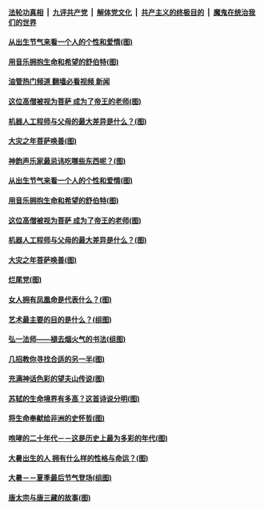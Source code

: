 ####  [法轮功真相](../../../../basic/blob/master/README.md?t=07270402) &nbsp;|&nbsp; [九评共产党](../../../../9ping.md/blob/master/README.md?t=07270402) &nbsp;|&nbsp; [解体党文化](../../../../jtdwh.md/blob/master/README.md?t=07270402)  &nbsp;|&nbsp; [共产主义的终极目的](../../../../gczydzjmd.md/blob/master/README.md?t=07270402) &nbsp;|&nbsp; [魔鬼在统治我们的世界](../../../../mgztzwmdsj.md/blob/master/README.md?t=07270402) 

#### [从出生节气来看一个人的个性和爱情(图)](../pages/p7/1012058.md?t=07270402) 

#### [用音乐拥抱生命和希望的舒伯特(图)](../pages/p7/1011720.md?t=07270402) 

#### [油管热门频道 翻墙必看视频 新闻](http://45.76.130.85:81/youtube.html?07270402)

#### [这位高僧被视为菩萨 成为了帝王的老师(图)](../pages/p7/1012659.md?t=07270402) 

#### [机器人工程师与父母的最大差异是什么？(图)](../pages/p7/1012442.md?t=07270402) 

#### [大灾之年菩萨唤善(图)](../pages/p7/1011910.md?t=07270402) 


#### [神韵声乐家最忌讳吃哪些东西呢？(图)](../pages/p7/1012675.md?t=07270402) 

#### [从出生节气来看一个人的个性和爱情(图)](../pages/p7/1012058.md?t=07270402) 

#### [用音乐拥抱生命和希望的舒伯特(图)](../pages/p7/1011720.md?t=07270402) 

#### [这位高僧被视为菩萨 成为了帝王的老师(图)](../pages/p7/1012659.md?t=07270402) 

#### [机器人工程师与父母的最大差异是什么？(图)](../pages/p7/1012442.md?t=07270402) 

#### [大灾之年菩萨唤善(图)](../pages/p7/1011910.md?t=07270402) 


#### [烂尾党(图)](../pages/p7/1012354.md?t=07270402) 

#### [女人拥有凤凰命是代表什么？(图)](../pages/p7/1012066.md?t=07270402) 


#### [艺术最主要的目的是什么？(组图)](../pages/p7/1011751.md?t=07270402) 

#### [弘一法师——褪去烟火气的书法(组图)](../pages/p7/1007928.md?t=07270402) 

#### [几招教你寻找合适的另一半(图)](../pages/p7/1012061.md?t=07270402) 

#### [充满神话色彩的望夫山传说(图)](../pages/p7/1011827.md?t=07270402) 

#### [苏轼的生命境界有多高？这首诗说分明(图)](../pages/p7/1011756.md?t=07270402) 

#### [将生命奉献给非洲的史怀哲(图)](../pages/p7/1011218.md?t=07270402) 

#### [咆哮的二十年代－－这是历史上最为多彩的年代(图)](../pages/p7/1011617.md?t=07270402) 

#### [大暑出生的人 拥有什么样的性格与命运？(图)](../pages/p7/997123.md?t=07270402) 

#### [大暑－－夏季最后节气登场(组图)](../pages/p7/1011693.md?t=07270402) 

#### [唐太宗与唐三藏的故事(图)](../pages/p7/1012018.md?t=07270402) 

<img src='http://gfw-breaker.win/goodnews/indexes/p7.md' width='0px' height='0px'/>
